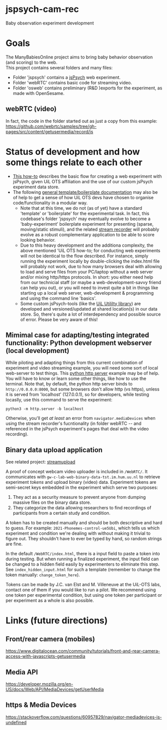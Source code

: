 # jspsych-cam-rec
Baby observation experiment development

# Goals
The ManyBabiesOnline project aims to bring baby behavior observation (and scoring) to the web.  
This project contains several folders and many files:

- Folder 'jspsych' contains a [jsPsych](https://www.jspsych.org) web experiment.
- Folder 'webRTC' contains basic code for streaming video.
- Folder 'osweb' contains preliminary (R&D )exports for the experiment, as made with OpenSesame.

## webRTC (video)
In fact, the code in the folder started out as just a copy from this example:
https://github.com/webrtc/samples/tree/gh-pages/src/content/getusermedia/record/js

# Status of development and how some things relate to each other
- [This how-to](https://uilots-labs.wp.hum.uu.nl/how-to/online-experimenting/) describes the basic flow for creating a web experiment with jsPsych, given UiL OTS affiliation and the use of our custom jsPsych experiment data store.
- The following [general template/boilerplate documentation](https://github.com/UiL-OTS-labs/jspsych-uil-template-docs) may also be of help to get a sense of how UiL OTS devs have chosen to organise code/functionality in a modular way. 
  - Note that at this time, we do not (as of yet) have a standard 'template' or 'boilerplate' for the experimental task. In fact, this codebase's folder 'jspsych' may eventually evolve to become a 'baby-experiment' boilerplate experiment for presenting (sparse, moving/static stimuli), and the related [stream recorder](https://github.com/UiL-OTS-labs/streamupload/) will probably evolve as a robust complementary application to be able to score looking behavior.
  - Due to this heavy development and the additiona complexity, the above mentioned 'UiL OTS how-to; for conducting web experiments will not be identical to the flow described. For instance, simply running the experiment locally by double-clicking the index.html file will probably not work, due to how many browsers deal with allowing to load and serve files from your PC/laptop without a web server and/or mixing http/https protocols. In short: you either need help from our technicial staff (or maybe a web-development-savvy friend can help you out), or you will need to invest quite a bit in things like starting up a local web server, web-development & programming and using the command line 'basics'.
  - Some custom jsPsych-tools (like the [UiL Utililty library](https://github.com/UiL-OTS-labs/jspsych-uil-utils)) are developed and versioned/updated at shared location(s) in our data store. So, there's quite a lot of interdependency and possible source of error. Please be very aware of this!
 
## Mimimal case for adapting/testing integrated functionality: Python development webserver (local development) 
While piloting and adapting things from this current combination of experiment and video streaming example, you will need some sort of local web-server to test things. This [python http server](https://pythonbasics.org/webserver/) example may be of help. You will have to know or learn some other things, like how to use the terminal. Note that, by default, the python http server binds to `http://0.0.0.0:8000`, but some browsers don't allow http (vs https), unless it is served from 'localhost' (127.0.0.1), so for developers, while testing locaslly, use this command to serve the experiment:
```
python3 -m http.server -b localhost 
```
Otherwise, you'll get _at least_ an error from `navigator.mediaDevices` when using the stream recorder's fucntionality (in folder webRTC -- and referenced in the jsPsych experiment's pages that deal with the video recording).

## Binary data upload application
See related project: [streamupload](https://github.com/UiL-OTS-labs/streamupload/)

A proof of concept webcam video uploader is included in `/WebRTC/`. It communicates with `gw-c-lab-web-binary-data-tst.im.hum.uu.nl` to retrieve experiment _tokens_ and upload binary (video) data. Experiment tokens are semi-secret keys embedded in the experiment which serve two purposes:

1. They act as a security measure to prevent anyone from dumping massive files on the binary data store.
2. They categorize the data allowing researchers to find recordings of participants from a certain study and condition.

A token has to be created manually and should be both descriptive and hard to guess. For example: `2021-Phonemes-control-ue5Ubi`, which tells us which experiment and condition we're dealing with without making it trivial to figure out. They shouldn't have to ever be typed by hand, so random strings are fine.

In the default `/WebRTC/index.html`, there is a input field to paste a token into during testing. But when running a finalized experiment, the input field can be changed to a hidden field easily by experimenters to eliminate this step. See `index_hidden_input.html` for such a template (remember to change the token manually: `change_token_here`).

Tokens can be made by J.C. van Elst and M. Villeneuve at the UiL-OTS labs, contact one of them if you would like to run a pilot. We recommend using one token per experimental condition, but using one token per participant or per experiment as a whole is also possible.

# Links (future directions)

## Front/rear camera (mobiles)
https://www.digitalocean.com/community/tutorials/front-and-rear-camera-access-with-javascripts-getusermedia

## Media API
https://developer.mozilla.org/en-US/docs/Web/API/MediaDevices/getUserMedia

## https & Media Devices
https://stackoverflow.com/questions/60957829/navigator-mediadevices-is-undefined

